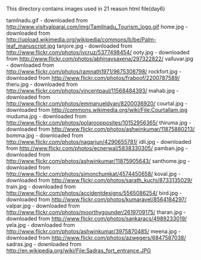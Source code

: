 This directory contains images used in 21 reason html file(day6)

tamilnadu.gif - downloaded from http://www.visitvalparai.com/img/Tamilnadu_Tourism_logo.gif
home.jpg - downloaded from http://upload.wikimedia.org/wikipedia/commons/b/be/Palm-leaf_manuscript.jpg
tanjore.jpg - downloaded from http://www.flickr.com/photos/jvcruz/5377498454/
ooty.jpg - downloaded from http://www.flickr.com/photos/abhinavsaxena/297322822/
valluvar.jpg - downloaded from http://www.flickr.com/photos/ramnath1971/9675308798/
rockfort.jpg - downloaded from http://www.flickr.com/photos/fraboof/2200787589/
theru.jpg - downloaded from http://www.flickr.com/photos/vincentpaul/11568484393/
mahab.jpg - downloaded from http://www.flickr.com/photos/emmanueldyan/8200036920/
courtal.jpg - downloaded from http://commons.wikimedia.org/wiki/File:Courtallam.jpg
muduma.jpg - downloaded from http://www.flickr.com/photos/polaroopposites/10152956365/
thiruma.jpg - downloaded from http://www.flickr.com/photos/ashwinkumar/11875880213/
bomma.jpg - downloaded from http://www.flickr.com/photos/nagarjun/4290655781/
idli.jpg - downloaded from http://www.flickr.com/photos/ecnerwal/5838330305/
pamban.jpg - downloaded from http://www.flickr.com/photos/ashwinkumar/11875905643/
santhome.jpg - downloaded from http://www.flickr.com/photos/simonchumkat/4574450658/
koval.jpg - downloaded from http://www.flickr.com/photos/sarath_kuchi/8733135029/
train.jpg - downloaded from http://www.flickr.com/photos/accidentdesigns/5565086254/
bird.jpg - downloaded from http://www.flickr.com/photos/kumaravel/8564184297/
valpar.jpg - downloaded from http://www.flickr.com/photos/moorthygounder/2619709175/
tharan.jpg - downloaded from http://www.flickr.com/photos/sankaracs/4989233019/
yela.jpg - downloaded from http://www.flickr.com/photos/ashwinkumar/3975870485/
meena.jpg - downloaded from http://www.flickr.com/photos/azwegers/6847587038/
sadras.jpg - downloaded from http://en.wikipedia.org/wiki/File:Sadras_fort_entrance.JPG